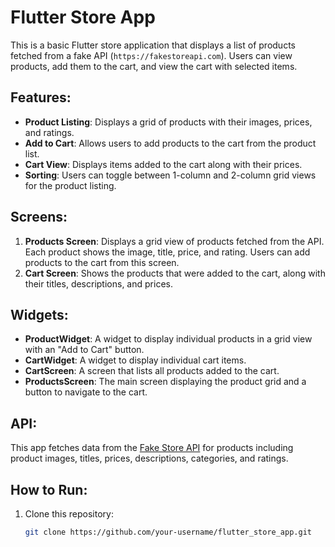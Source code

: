 # Flutter Store App

This is a basic Flutter store application that displays a list of products fetched from a fake API (`https://fakestoreapi.com`). Users can view products, add them to the cart, and view the cart with selected items.

## Features:

- **Product Listing**: Displays a grid of products with their images, prices, and ratings.
- **Add to Cart**: Allows users to add products to the cart from the product list.
- **Cart View**: Displays items added to the cart along with their prices.
- **Sorting**: Users can toggle between 1-column and 2-column grid views for the product listing.

## Screens:

1. **Products Screen**: Displays a grid view of products fetched from the API. Each product shows the image, title, price, and rating. Users can add products to the cart from this screen.
2. **Cart Screen**: Shows the products that were added to the cart, along with their titles, descriptions, and prices.

## Widgets:

- **ProductWidget**: A widget to display individual products in a grid view with an "Add to Cart" button.
- **CartWidget**: A widget to display individual cart items.
- **CartScreen**: A screen that lists all products added to the cart.
- **ProductsScreen**: The main screen displaying the product grid and a button to navigate to the cart.

## API:

This app fetches data from the [Fake Store API](https://fakestoreapi.com) for products including product images, titles, prices, descriptions, categories, and ratings.

## How to Run:

1. Clone this repository:
   ```bash
   git clone https://github.com/your-username/flutter_store_app.git
   ```
